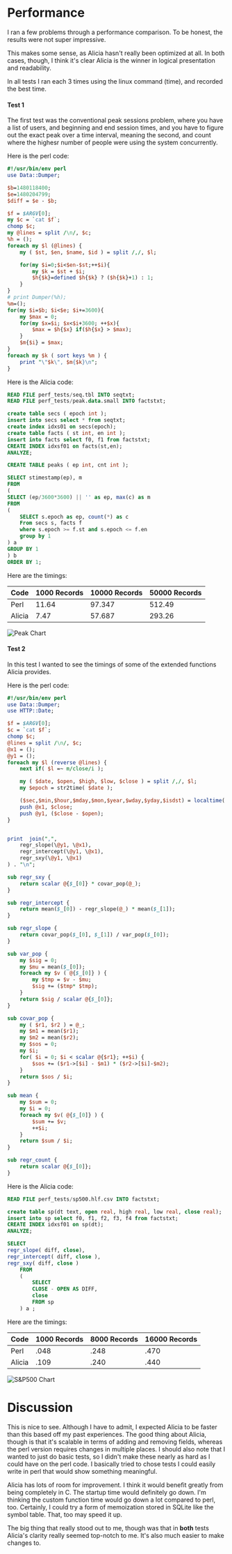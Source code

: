 Performance
===========

I ran a few problems through a performance comparison. To be honest, the results were not super impressive.

This makes some sense, as Alicia hasn't really been optimized at all. In both cases, though, I think it's clear Alicia is the winner in logical presentation and readability.

In all tests I ran each 3 times using the linux command (time), and recorded the best time.

#### Test 1
The first test was the conventional peak sessions problem, where you have a list of users, and beginning and end session times, and you have to figure out the exact peak over a time interval, meaning the second, and count where the highesr number of people were using the system concurrently.

Here is the perl code:

```perl
#!/usr/bin/env perl
use Data::Dumper;

$b=1480118400;
$e=1480204799;
$diff = $e - $b;

$f = $ARGV[0];
my $c = `cat $f`;
chomp $c;
my @lines = split /\n/, $c;
%h = ();
foreach my $l (@lines) {
    my ( $st, $en, $name, $id ) = split /,/, $l;

    for(my $i=0;$i<$en-$st;++$i){
        my $k = $st + $i;
        $h{$k}=defined $h{$k} ? ($h{$k}+1) : 1;
    }
}
# print Dumper(%h);
%m=();
for(my $i=$b; $i<$e; $i+=3600){
    my $max = 0;
    for(my $x=$i; $x<$i+3600; ++$x){
        $max = $h{$x} if($h{$x} > $max);
    }
    $m{$i} = $max;
}
foreach my $k ( sort keys %m ) {
    print "\"$k\", $m{$k}\n";
}
```

Here is the Alicia code:

```sql
READ FILE perf_tests/seq.tbl INTO seqtxt;
READ FILE perf_tests/peak.data.small INTO factstxt;

create table secs ( epoch int );
insert into secs select * from seqtxt;
create index idxs01 on secs(epoch);
create table facts ( st int, en int );
insert into facts select f0, f1 from factstxt;
CREATE INDEX idxsf01 on facts(st,en);
ANALYZE;

CREATE TABLE peaks ( ep int, cnt int );

SELECT stimestamp(ep), m
FROM
(
SELECT (ep/3600*3600) || '' as ep, max(c) as m
FROM 
( 
    SELECT s.epoch as ep, count(*) as c
    From secs s, facts f 
    where s.epoch >= f.st and s.epoch <= f.en
    group by 1
) a 
GROUP BY 1 
) b
ORDER BY 1;

```

Here are the timings:

Code|1000 Records|10000 Records|50000 Records
----|------------|-------------|-------------
Perl|11.64|97.347|512.49
Alicia|7.47|57.687|293.26

![Peak Chart](https://raw.githubusercontent.com/aadel112/alicia/master/img/peak.png)

#### Test 2
In this test I wanted to see the timings of some of the extended functions Alicia provides.

Here is the perl code:

```perl
#!/usr/bin/env perl
use Data::Dumper;
use HTTP::Date;

$f = $ARGV[0];
$c = `cat $f`;
chomp $c;
@lines = split /\n/, $c;
@x1 = ();
@y1 = ();
foreach my $l (reverse @lines) {
    next if( $l =~ m/close/i );

    my ( $date, $open, $high, $low, $close ) = split /,/, $l;
    my $epoch = str2time( $date );

    ($sec,$min,$hour,$mday,$mon,$year,$wday,$yday,$isdst) = localtime( $epoch );
    push @x1, $close;
    push @y1, ($close - $open);
}


print  join(",", 
    regr_slope(\@y1, \@x1),
    regr_intercept(\@y1, \@x1),
    regr_sxy(\@y1, \@x1)
) . "\n";

sub regr_sxy {
    return scalar @{$_[0]} * covar_pop(@_);
}

sub regr_intercept {
    return mean($_[0]) - regr_slope(@_) * mean($_[1]); 
}

sub regr_slope {
    return covar_pop($_[0], $_[1]) / var_pop($_[0]);
}

sub var_pop {
    my $sig = 0;
    my $mu = mean($_[0]);
    foreach my $v ( @{$_[0]} ) {
        my $tmp = $v - $mu;
        $sig += ($tmp* $tmp);
    }
    return $sig / scalar @{$_[0]};
}

sub covar_pop {
    my ( $r1, $r2 ) = @_;
    my $m1 = mean($r1);
    my $m2 = mean($r2);
    my $sos = 0;
    my $i;
    for( $i = 0; $i < scalar @{$r1}; ++$i) {
        $sos += ($r1->[$i] - $m1) * ($r2->[$i]-$m2);
    }
    return $sos / $i;
}

sub mean {
    my $sum = 0;
    my $i = 0;
    foreach my $v( @{$_[0]} ) {
        $sum += $v;
        ++$i;
    }
    return $sum / $i;
}

sub regr_count {
    return scalar @{$_[0]};
}

```

Here is the Alicia code:

```sql
READ FILE perf_tests/sp500.hlf.csv INTO factstxt;

create table sp(dt text, open real, high real, low real, close real); 
insert into sp select f0, f1, f2, f3, f4 from factstxt;
CREATE INDEX idxsf01 on sp(dt);
ANALYZE;

SELECT
regr_slope( diff, close),
regr_intercept( diff, close ),
regr_sxy( diff, close )
    FROM
    (
        SELECT 
        CLOSE - OPEN AS DIFF, 
        close
        FROM sp
    ) a ;
```

Here are the timings:

Code|1000 Records|8000 Records|16000 Records
----|------------|-------------|-------------
Perl|.048|.248|.470
Alicia|.109|.240|.440

![S&P500 Chart](https://raw.githubusercontent.com/aadel112/alicia/master/img/sp500.png)

Discussion
==========

This is nice to see. Although I have to admit, I expected Alicia to be faster than this based off my past experiences. The good thing about Alicia, though is that it's scalable in terms of adding and removing fields, whereas the perl version requires changes in multiple places. I should also note that I wanted to just do basic tests, so I didn't make these nearly as hard as I could have on the perl code. I basically tried to chose tests I could easily write in perl that
would show something meaningful.

Alicia has lots of room for improvement. I think it would benefit greatly from being completely in C. The startup time would definitely go down. I'm thinking the custom function time would go down a lot compared to perl, too. Certainly, I could try a form of memoization stored in SQLite like the symbol table. That, too may speed it up.

The big thing that really stood out to me, though was that in **both** tests Alicia's clarity really seemed top-notch to me. It's also much easier to make changes to. 
